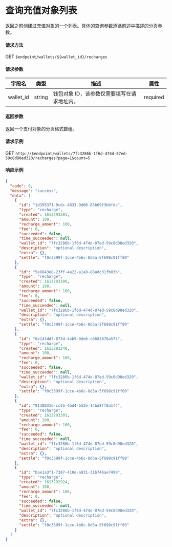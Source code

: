 # 查询充值对象列表

返回之前创建过充值对象的一个列表。具体的查询参数遵循前述中描述的分页参数。

#### 请求方法

GET `$endpoint/wallets/${wallet_id}/recharges`

#### 请求参数

| 字段名    | 类型   | 描述                                        | 属性     |
| --------- | ------ | ------------------------------------------- | -------- |
| wallet_id | string | 钱包对象 ID，该参数仅需要填写在请求地址内。 | required |

#### 返回参数

返回一个支付对象的分页格式数组。

#### 请求示例

GET `http://$endpoint/wallets/7fc3286b-1f6d-474d-87ed-59c8d98ed320/recharges?page=1&count=5`

#### 响应示例

```json
{
  "code": 0,
  "message": "success",
  "data": [
    {
      "id": "1d395371-9cdc-4033-9d06-83b69f3bbfdc",
      "type": "recharge",
      "created": 1613293301,
      "amount": 100,
      "recharge_amount": 100,
      "fee": 0,
      "succeeded": false,
      "time_succeeded": null,
      "wallet_id": "7fc3286b-1f6d-474d-87ed-59c8d98ed320",
      "description": "optional description",
      "extra": {},
      "settle": "f0c3399f-1cce-4b6c-8d5a-5f698c91ff89"
    },
    {
      "id": "5e8843e8-23ff-4a22-a1a8-88adc31fb03b",
      "type": "recharge",
      "created": 1613293300,
      "amount": 100,
      "recharge_amount": 100,
      "fee": 0,
      "succeeded": false,
      "time_succeeded": null,
      "wallet_id": "7fc3286b-1f6d-474d-87ed-59c8d98ed320",
      "description": "optional description",
      "extra": {},
      "settle": "f0c3399f-1cce-4b6c-8d5a-5f698c91ff89"
    },
    {
      "id": "6e143dd3-873d-44b9-9de6-c6683876a575",
      "type": "recharge",
      "created": 1613293240,
      "amount": 100,
      "recharge_amount": 100,
      "fee": 0,
      "succeeded": false,
      "time_succeeded": null,
      "wallet_id": "7fc3286b-1f6d-474d-87ed-59c8d98ed320",
      "description": "optional description",
      "extra": {},
      "settle": "f0c3399f-1cce-4b6c-8d5a-5f698c91ff89"
    },
    {
      "id": "9138031e-cc55-4bd4-b52e-14bd8ff0a1f4",
      "type": "recharge",
      "created": 1613293301,
      "amount": 100,
      "recharge_amount": 100,
      "fee": 0,
      "succeeded": false,
      "time_succeeded": null,
      "wallet_id": "7fc3286b-1f6d-474d-87ed-59c8d98ed320",
      "description": "optional description",
      "extra": {},
      "settle": "f0c3399f-1cce-4b6c-8d5a-5f698c91ff89"
    },
    {
      "id": "bae1a3f1-7387-410e-a931-31b746ae7499",
      "type": "recharge",
      "created": 1613292924,
      "amount": 100,
      "recharge_amount": 100,
      "fee": 0,
      "succeeded": false,
      "time_succeeded": null,
      "wallet_id": "7fc3286b-1f6d-474d-87ed-59c8d98ed320",
      "description": "optional description",
      "extra": {},
      "settle": "f0c3399f-1cce-4b6c-8d5a-5f698c91ff89"
    }
  ]
}
```